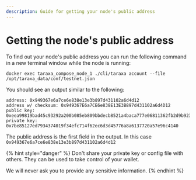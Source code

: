 ```yaml
---
description: Guide for getting your node's public address
---
```


# Getting the node's public address

To find out your node's public address you can run the following command in a new terminal window while the node is running:

```text
docker exec taraxa_compose_node_1 ./cli/taraxa account --file /opt/taraxa_data/conf/testnet.json
```

You should see an output similar to the following:

```text
address: 0x949367e6a7ce6e838e13e3b897d431102a6d4d12
address w/ checksum: 0x949367E6a7CE6e838E13E3B897d431102a6d4D12
public key: 0xeea99819bad45c93292a200b085eb809bbdecb8521a4baca777e06811362fb2d9b92334db0793b473cfd5ccd1cbaa8a5fffea6f09baf308629866f6828677d91
private key: 0x7be85127ed7934374019f34efc714f62ec6d3d45776a8a6137720a57e96c4140
```

The public address is the first field in the output. In this case `0x949367e6a7ce6e838e13e3b897d431102a6d4d12`

{% hint style="danger" %}
Don't share your private key or config file with others. They can be used to take control of your wallet.

We will never ask you to provide any sensitive information.
{% endhint %}

